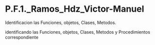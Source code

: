 # P.F.1._Ramos_Hdz_Victor-Manuel
Identificacion las Funciones, objetos, Clases, Metodos.

identificando las Funciones, objetos, Clases, Metodos y Procedimientos correspondiente
